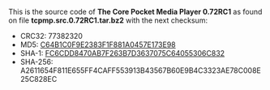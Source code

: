 This is the source code of **The Core Pocket Media Player 0.72RC1** as found on file **tcpmp.src.0.72RC1.tar.bz2** with the next checksum:

- CRC32: 77382320
- MD5: [C64B1C0F9E2383F1F881A0457E173E98][1]
- SHA-1: [FC6CDD8470AB7F263B7D3637075C64055306C832][2]
- SHA-256: A2611654F811E655FF4CAFF553913B43567B60E9B4C3323AE78C008E25C828EC

[1]: magnet:?xt=urn:md5:C64B1C0F9E2383F1F881A0457E173E98&dn=tcpmp%2esrc%2e0%2e72RC1%2etar%2ebz2&xl=0
[2]: magnet:?xt=urn:sha1:7RWN3BDQVN7SMO35GY3QOXDEAVJQNSBS&dn=tcpmp%2esrc%2e0%2e72RC1%2etar%2ebz2&xl=158913789454

